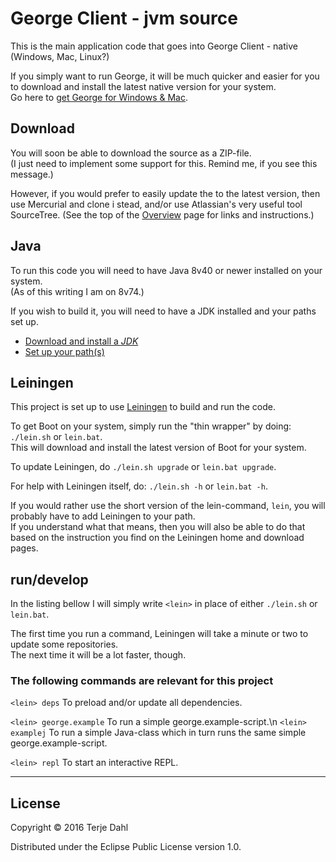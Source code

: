 # George Client - jvm source

This is the main application code that goes into George Client - native (Windows, Mac, Linux?)  

If you simply want to run George, it will be much quicker and easier for you to download and install the latest native version for your system.   
Go here to [get George for Windows & Mac](http://www.george.andante.no).


## Download

You will soon be able to download the source as a ZIP-file.    
(I just need to implement some support for this. Remind me, if you see this message.)

However, if you would prefer to easily update the to the latest version, then use Mercurial and clone i stead, and/or use Atlassian's very useful tool 
SourceTree. (See the top of the [Overview](https://bitbucket.org/andante-george/george-client-jvm/overview) page for links and instructions.)


## Java

To run this code you will need to have Java 8v40 or newer installed on your system.  
(As of this writing I am on 8v74.)

If you wish to build it, you will need to have a JDK installed and your paths set up.

- [Download and install a *JDK*](http://www.oracle.com/technetwork/java/javase/downloads/)
- [Set up your path(s)](http://docs.oracle.com/javase/tutorial/essential/environment/paths.html)

## Leiningen

This project is set up to use [Leiningen](http://leiningen.org) to build and run the code.

To get Boot on your system, simply run the "thin wrapper" by doing: `./lein.sh` or `lein.bat`.  
This will download and install the latest version of Boot for your system.

To update Leiningen, do `./lein.sh upgrade` or `lein.bat upgrade`.

For help with Leiningen itself, do: `./lein.sh -h` or `lein.bat -h`.

If you would rather use the short version of the lein-command, `lein`, you will probably have to add Leiningen to your path.  
If you understand what that means, then you will also be able to do that based on the instruction you find on the Leiningen home and download pages.


## run/develop

In the listing bellow I will simply write `<lein>` in place of either `./lein.sh` or `lein.bat`.

The first time you run a <lein> command, Leiningen will take a minute or two to update some repositories.  
The next time it will be a lot faster, though.


### The following commands are relevant for this project

`<lein> deps` To preload and/or update all dependencies.

`<lein> george.example` To run a simple george.example-script.\n
`<lein> examplej` To run a simple Java-class which in turn runs the same simple george.example-script.

`<lein> repl` To start an interactive REPL.
  
  
  

***

## License

Copyright © 2016 Terje Dahl

Distributed under the Eclipse Public License version 1.0.

